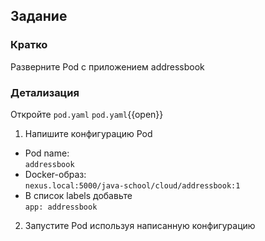 ## Задание

### Кратко

Разверните Pod с приложением addressbook

### Детализация

Откройте `pod.yaml`
`pod.yaml`{{open}}

1. Напишите конфигурацию Pod

- Pod name: \
  `addressbook`
- Docker-образ: \
  `nexus.local:5000/java-school/cloud/addressbook:1`
- В список labels добавьте \
  `app: addressbook`

2. Запустите Pod используя написанную конфигурацию